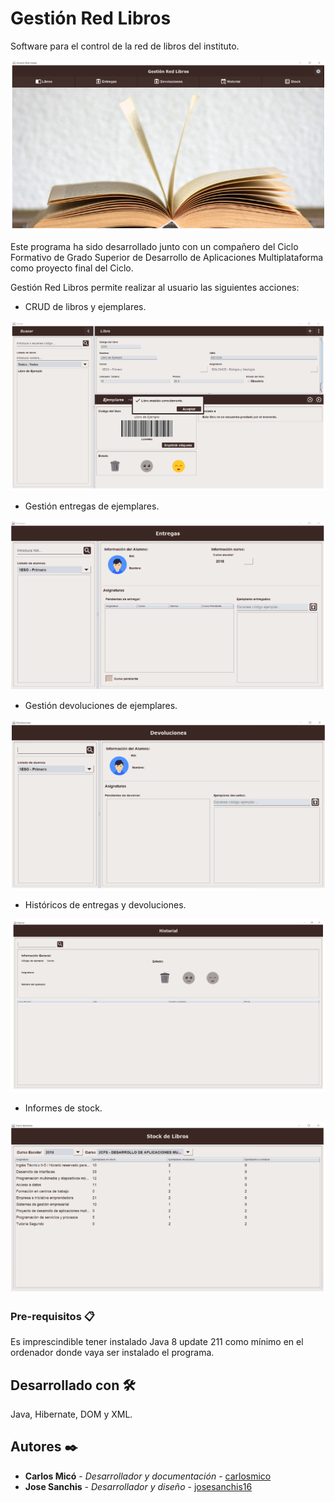 # Gestión Red Libros

Software para el control de la red de libros del instituto.

 ![Screenshot](principal.PNG) 

Este programa ha sido desarrollado junto con un compañero del Ciclo Formativo de Grado Superior de Desarrollo de Aplicaciones Multiplataforma como proyecto final del Ciclo.

Gestión Red Libros permite realizar al usuario las siguientes acciones:

 * CRUD de libros y ejemplares.
 
 ![Libros](libros.PNG)
 
 * Gestión entregas de ejemplares.
 
 ![Entregas](entregas.PNG)
 
 * Gestión devoluciones de ejemplares.
 
 ![Devoluciones](devoluciones.PNG)
 
 * Históricos de entregas y devoluciones.
 
 ![Historial](historial.PNG)
 
 * Informes de stock.
 
 ![Stock](stock.PNG)
 
 ### Pre-requisitos 📋
 
 Es imprescindible tener instalado Java 8 update 211 como mínimo en el ordenador donde vaya ser instalado el programa.
 
 ## Desarrollado con 🛠️
 
 Java, Hibernate, DOM y XML.
 
 ## Autores ✒️
 
* **Carlos Micó** - *Desarrollador y documentación* - [carlosmico](https://github.com/carlosmico)
* **Jose Sanchis** - *Desarrollador y diseño* - [josesanchis16](https://github.com/josesanchis16)
